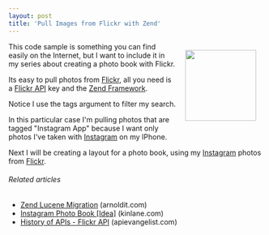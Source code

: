```yaml
---
layout: post
title: 'Pull Images from Flickr with Zend'
---
```

<a href="http://www.flickr.com" target="_blank"><img style="padding: 15px;" src="http://kinlane-productions.s3.amazonaws.com/flickr.jpg" alt="" width="140" align="right" /></a>This code sample is something you can find easily on the Internet, but I want to include it in my series about creating a photo book with Flickr.<p></p>
Its easy to pull photos from <a href="http://www.flickr.com">Flickr</a>, all you need is a <a href="http://www.flickr.com/services/api/" target="_blank">Flickr API</a> key and the <a href="http://framework.zend.com/" target="_blank">Zend Framework</a>.<p></p>
<script src="https://gist.github.com/823496.js?file=Pull%20Flickr%20with%20Zend"></script> Notice I use the tags argument to filter my search.    <script src="https://gist.github.com/823498.js?file=Instgram%20Tag%20Filter"></script><p></p>
In this particular case I'm pulling photos that are tagged "Instagram App" because I want only photos I've taken with <a href="http://instagr.am/" target="_blank">Instagram</a> on my IPhone.<p></p>
Next I will be creating a layout for a photo book, using my <a href="http://instagr.am/" target="_blank">Instagram</a> photos from <a href="http://blog.apievangelist.com/2011/02/09/history-of-apis-flickr-api/" target="_blank">Flickr</a>.
<h6 class="zemanta-related-title" style="font-size: 1em;">Related articles</h6>
<ul class="zemanta-article-ul">
	<li class="zemanta-article-ul-li"><a href="http://arnoldit.com/wordpress/2011/01/26/zend-lucene-migration/">Zend Lucene Migration</a> (arnoldit.com)</li>
	<li class="zemanta-article-ul-li"><a href="http://www.kinlane.com/2011/01/instagram-photo-book-idea/">Instagram Photo Book [Idea]</a> (kinlane.com)</li>
	<li class="zemanta-article-ul-li"><a href="http://blog.apievangelist.com/2011/02/09/history-of-apis-flickr-api/">History of APIs - Flickr API</a> (apievangelist.com)</li>
</ul>
